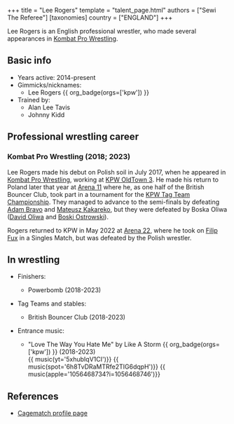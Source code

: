 +++
title = "Lee Rogers"
template = "talent_page.html"
authors = ["Sewi The Referee"]
[taxonomies]
country = ["ENGLAND"]
+++

Lee Rogers is an English professional wrestler, who made several appearances in [Kombat Pro Wrestling](@/o/kpw.md).

## Basic info

* Years active: 2014-present
* Gimmicks/nicknames:
  - Lee Rogers {{ org_badge(orgs=['kpw']) }}
* Trained by:
  - Alan Lee Tavis
  - Johnny Kidd

## Professional wrestling career

### Kombat Pro Wrestling (2018; 2023)

Lee Rogers made his debut on Polish soil in July 2017, when he appeared in [Kombat Pro Wrestling](@/o/kpw.md), working at [KPW OldTown 3](@/e/kpw/2018-07-14-kpw-oldtown-3.md). He made his return to Poland later that year at [Arena 11](@/e/kpw/2018-11-03-kpw-arena-11-podwojne-zagrozenie.md) where he, as one half of the British Bouncer Club, took part in a tournament for the [KPW Tag Team Championship](@/c/kpw-tag-team-championship.md). They managed to advance to the semi-finals by defeating [Adam Bravo](@/w/adam-bravo.md) and [Mateusz Kakareko](@/w/mateusz-kakareko.md), but they were defeated by Boska Oliwa ([David Oliwa](@/w/david-oliwa.md) and [Boski Ostrowski](@/w/ostrowski.md)). 

Rogers returned to KPW in May 2022 at [Arena 22](@/e/kpw/2023-05-19-kpw-arena-22.md), where he took on [Filip Fux](@/w/filip-fux.md) in a Singles Match, but was defeated by the Polish wrestler.

## In wrestling

* Finishers:
  - Powerbomb (2018-2023)

* Tag Teams and stables:
  - British Bouncer Club (2018-2023)

* Entrance music:
  - "Love The Way You Hate Me" by Like A Storm
 {{ org_badge(orgs=['kpw']) }} (2018-2023)<br>
 {{ music(yt='5xhubIqV1CI')}}
 {{ music(spot='6h8TvDRaMTRfe2TIG6dqpH')}}
 {{ music(apple='1056468734?i=1056468746')}}

## References

* [Cagematch profile page](https://www.cagematch.net/?id=2&nr=29957)
